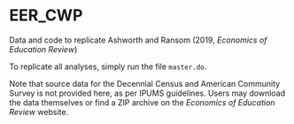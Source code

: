 # EER_CWP
Data and code to replicate Ashworth and Ransom (2019, *Economics of Education Review*)

To replicate all analyses, simply run the file `master.do`.

Note that source data for the Decennial Census and American Community Survey is not provided here, as per IPUMS guidelines. Users may download the data themselves or find a ZIP archive on the *Economics of Education Review* website.
